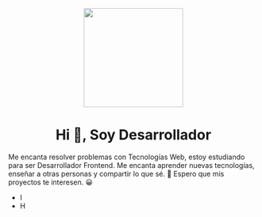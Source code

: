 <div align="center">
<img src="https://fullvendor.net/uploads/yo.jpg" width="200" alt=""> 
  <h1 align="center">Hi 👋, Soy Desarrollador</h1>
  </div>

Me encanta resolver problemas con Tecnologías Web, estoy estudiando para ser Desarrollador Frontend. Me encanta aprender nuevas tecnologías, enseñar a otras personas y compartir lo que sé. 💁 Espero que mis proyectos te interesen. 😀
 
- I
- H


